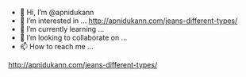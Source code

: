 - 👋 Hi, I’m @apnidukann
- 👀 I’m interested in ... http://apnidukann.com/jeans-different-types/
- 🌱 I’m currently learning ...
- 💞️ I’m looking to collaborate on ...
- 📫 How to reach me ...

<!---
apnidukann/apnidukann is a ✨ special ✨ repository because its `README.md` (this file) appears on your GitHub profile.
You can click the Preview link to take a look at your changes.
--->
http://apnidukann.com/jeans-different-types/
